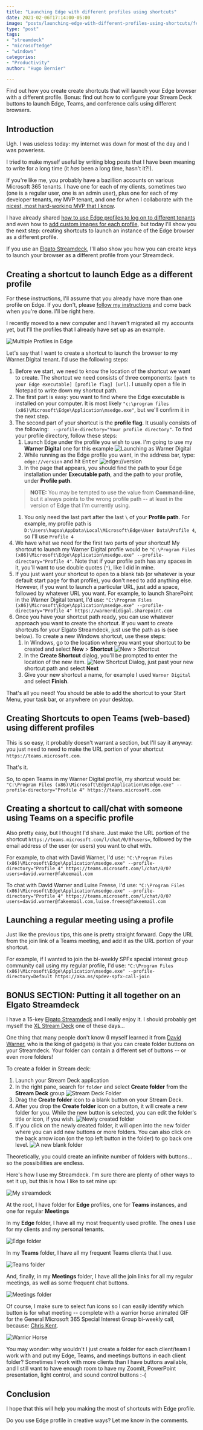 ```yaml
---
title: "Launching Edge with different profiles using shortcuts"
date: 2021-02-06T17:14:00-05:00
image: "posts/launching-edge-with-different-profiles-using-shortcuts/featured-image.jpg"
type: "post"
tags: 
- "streamdeck" 
- "microsoftedge"
- "windows"
categories: 
- "Productivity"
author: "Hugo Bernier"

---
```


Find out how you create create shortcuts that will launch your Edge browser with a different profile. Bonus: find out how to configure your Stream Deck buttons to launch Edge, Teams, and conference calls using different browsers.

<!--more-->

## Introduction

Ugh. I was useless today: my internet was down for most of the day and I was powerless.

I tried to make myself useful by writing blog posts that I have been meaning to write for a long time (it _has_ been a long time, hasn't it?!). 

If you're like me, you probably have a bazillion accounts on various Microsoft 365 tenants. I have one for each of my clients, sometimes two (one is a regular user, one is an admin user), plus one for each of my developer tenants, my MVP tenant, and one for when I collaborate with the [nicest, most hard-working MVP that I know](https://twitter.com/davidwarnerii).

I have already shared [how to use Edge profiles to log on to different tenants](https://hugoabernier.github.io//2019/12/12/working-as-multiple-office-365-users-using-user-profiles-in-edge-chromium/) and even how to [add custom images for each profile](https://hugoabernier.github.io//2020/07/30/adding-custom-edge-profile-images/), but today I'll show you the next step: creating shortcuts to launch an instance of the Edge browser as a different profile.

If you use an [Elgato Streamdeck](https://www.elgato.com/en/gaming/stream-deck), I'll also show you how you can create keys to launch your browser as a different profile from your Streamdeck.

## Creating a shortcut to launch Edge as a different profile

For these instructions, I'll assume that you already have more than one profile on Edge. If you don't, please [follow my instructions](https://hugoabernier.github.io//2019/12/12/working-as-multiple-office-365-users-using-user-profiles-in-edge-chromium/) and come back when you're done. I'll be right here.

I recently moved to a new computer and I haven't migrated all my accounts yet, but I'll the profiles that I already have set up as an example.

![Multiple Profiles in Edge](EdgeProfiles.png "I have only a few profiles on this PC")

Let's say that I want to create a shortcut to launch the browser to my Warner.Digital tenant. I'd use the following steps:

1. Before we start, we need to know the location of the shortcut we want to create. The shortcut we need consists of three components:
   `[path to your Edge executable] [profile flag] [url]`. I usually open a file in Notepad to write down my shortcut path.
1. The first part is easy: you want to find where the Edge executable is installed on your computer. It is most likely `"c:\program files (x86)\Microsoft\Edge\Application\msedge.exe"`, but we'll confirm it in the next step.
1. The second part of your shortcut is the **profile flag**. It usually consists of the following:
` --profile-directory="Your profile directory"`. To find your profile directory, follow these steps:
	1. Launch Edge under the profile you wish to use. I'm going to use my **Warner Digital** one for this example
	   ![Launching as Warner Digital](LaunchAsWarnerDigital.png)
	1. While running as the Edge profile you want, in the address bar, type: `edge://version` and hit <kbd>Enter</kbd>
	   ![edge://version](EdgeVersion.png)
	1. In the page that appears, you should find the path to your Edge installation under **Executable path**, and the path to your profile, under **Profile path**. 
	> **NOTE:** You may be tempted to use the value from **Command-line**, but it always points to the wrong profile path -- at least in the version of Edge that I'm currently using. 
	1. You only need the last part after the last `\` of your **Profile path**. For example, my profile path is `D:\Users\hugoa\AppData\Local\Microsoft\Edge\User Data\Profile 4`, so I'll use `Profile 4`
1. We have what we need for the first two parts of your shortcut! My shortcut to launch my Warner Digital profile would be `"C:\Program Files (x86)\Microsoft\Edge\Application\msedge.exe" --profile-directory="Profile 4"`. Note that if your profile path has any spaces in it, you'll want to use double quotes (`"`), like I did in mine.
1. If you just want your shortcut to open to a blank tab (or whatever is your default start page for that profile), you don't need to add anything else. However, if you want to launch a particular URL, just add a space, followed by whatever URL you want. For example, to launch SharePoint in the Warner Digital tenant, I'd use: `"C:\Program Files (x86)\Microsoft\Edge\Application\msedge.exe" --profile-directory="Profile 4" https://warnerdidigal.sharepoint.com`
1. Once you have your shortcut path ready, you can use whatever approach you want to create the shortcut. If you want to create shortcuts for your Elgato Streamdeck, just use the path as is (see below). To create a new Windows shortcut, use these steps:
	1. In Windows, go to the location where you want your shortcut to be created and select **New** > **Shortcut**
    ![New > Shortcut](NewShortcut.png)
	1. In the **Create Shortcut** dialog, you'll be prompted to enter the location of the new item.
    ![New Shortcut Dialog](CreateShortcutDialog.png), just past your new shortcut path and select **Next**
	1. Give your new shortcut a name, for example I used `Warner Digital` and select **Finish**.

That's all you need! You should be able to add the shortcut to your Start Menu, your task bar, or anywhere on your desktop.

## Creating Shortcuts to open Teams (web-based) using different profiles

This is so easy, it probably doesn't warrant a section, but I'll say it anyway: you just need to need to make the URL portion of your shortcut `https://teams.microsoft.com`.

That's it.

So, to open Teams in my Warner Digital profile, my shortcut would be:
`"C:\Program Files (x86)\Microsoft\Edge\Application\msedge.exe" --profile-directory="Profile 4" https://teans.microsoft.com`

## Creating a shortcut to call/chat with someone using Teams on a specific profile

Also pretty easy, but I thought I'd share. Just make the URL portion of the shortcut `https://teams.microsoft.com/l/chat/0/0?users=`, followed by the email address of the user (or users) you want to chat with.

For example, to chat with David Warner, I'd use:
`"C:\Program Files (x86)\Microsoft\Edge\Application\msedge.exe" --profile-directory="Profile 4" https://teams.microsoft.com/l/chat/0/0?users=david.warner@fakeemail.com`

To chat with David Warner and Luise Freese, I'd use:
`"C:\Program Files (x86)\Microsoft\Edge\Application\msedge.exe" --profile-directory="Profile 4" https://teams.microsoft.com/l/chat/0/0?users=david.warner@fakeemail.com,luise.freese@fakeemail.com`

## Launching a regular meeting using a profile

Just like the previous tips, this one is pretty straight forward. Copy the URL from the join link of a Teams meeting, and add it as the URL portion of your shortcut.

For example, if I wanted to join the bi-weekly SPFx special interest group community call using my regular profile, I'd use:
`"C:\Program Files (x86)\Microsoft\Edge\Application\msedge.exe" --profile-directory=Default https://aka.ms/spdev-spfx-call-join`

## BONUS SECTION: Putting it all together on an Elgato Streamdeck

I have a 15-key [Elgato Streamdeck](https://www.elgato.com/en/gaming/stream-deck) and I really enjoy it. I should probably get myself the [XL Stream Deck](https://www.elgato.com/en/gaming/stream-deck-xl) one of these days...

One thing that many people don't know (I myself learned it from [David Warner](https://twitter.com/DavidWarnerII), who is the king of gadgets) is that you can create folder buttons on your Streamdeck. Your folder can contain a different set of buttons -- or even more folders!

To create a folder in Stream deck:
1. Launch your Stream Deck application
1. In the right pane, search for `folder` and select **Create folder** from the **Stream Deck** group
   ![Stream Deck Folder](StreamDeckFolder.png)
1. Drag the **Create folder** icon to a blank button on your Stream Deck.
1. After you drop the **Create folder** icon on a button, it will create a new folder for you. While the new button is selected, you can edit the folder's title or icon, if you wish.
   ![Newly created folder](StreamDeckFolderTitle.png)
1. If you click on the newly created folder, it will open into the new folder where you can add new buttons or more folders. You can also click on the back arrow icon (on the top left button in the folder) to go back one level.
   ![A new blank folder](StreamDeckBlankFolder.png)

Theoretically, you could create an infinite number of folders with buttons... so the possibilities are endless.

Here's how I use my Streamdeck. I'm sure there are plenty of other ways to set it up, but this is how I like to set mine up:

![My streamdeck](StreamDeckRoot.png)

At the root, I have folder for **Edge** profiles, one for **Teams** instances, and one for regular **Meetings**

In my **Edge** folder, I have all my  most frequently used profile. The ones I use for my clients and my personal tenants.

![Edge folder](StreamDeckEdge.png)

In my **Teams** folder, I have all my frequent Teams clients that I use.

![Teams folder](StreamDeckTeams.png)

And, finally, in my **Meetings** folder, I have all the join links for all my regular meetings, as well as some frequent chat buttons.

![Meetings folder](StreamDeckJoin.png)

Of course, I make sure to select fun icons so I can easily identify which button is for what meeting -- complete with a warrior horse animated GIF for the General Microsoft 365 Special Interest Group bi-weekly call, because: [Chris Kent](https://twitter.com/theChrisKent).

![Warrior Horse](warrior-horses.gif)

You may wonder: why wouldn't I just create a folder for each client/team I work with and put my Edge, Teams, and meetings buttons in each client folder? Sometimes I work with more clients than I have buttons available, and I still want to have enough room to have my ZoomIt, PowerPoint presentation, light control, and sound control buttons :-(

## Conclusion

I hope that this will help you making the most of shortcuts with Edge profile.

Do you use Edge profile in creative ways? Let me know in the comments.
